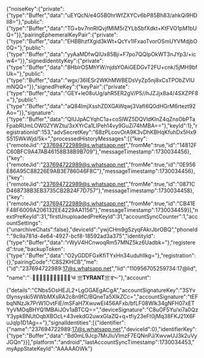 {"noiseKey":{"private":{"type":"Buffer","data":"uEYQcN/e4G5B0hrWfZXYCv6bP85Bh83/ahkQi9HDIl8="},"public":{"type":"Buffer","data":"TG+bv7nnRIQvjfMIM5rZYLbSbfXdkt+KtFVO1pM1bUQ="}},"pairingEphemeralKeyPair":{"private":{"type":"Buffer","data":"EHBBhzfXgid3kWt+QcYv1IFxaoTvorOSmUYVMdjbO0Q="},"public":{"type":"Buffer","data":"yyAaMDfwQlUx85Bji+F7po7QQIpOkWT3nJYp3/+icw4="}},"signedIdentityKey":{"private":{"type":"Buffer","data":"8HblrOSMhYW/njdsYOAiGEDGvT2FU+cnk/5jMH9bfUk="},"public":{"type":"Buffer","data":"wgx/36IESr2WKhMWBEDsVyZp5nj8xCsTPObZVIUmNQQ="}},"signedPreKey":{"keyPair":{"private":{"type":"Buffer","data":"GEY+le08uUg/ahR5ER2gV/P5//hJZJjx8a4/4SXZPF8="},"public":{"type":"Buffer","data":"aQ84ImjXsshZDXGAWqwj3VafI6Q0dHGrM6rtezt92Ao="}},"signature":{"type":"Buffer","data":"QlUJpACYqhC1a+coSlWZ5DQVldKInZ4qZnsObPTaFpabRUmLOW0ZYWZtu/3xXYrCa1LIPeh14vy9GuZi74hMBA=="},"keyId":1},"registrationId":153,"advSecretKey":"68zPLcovOrA9K3vDhKBHqKfuhDx5Hx9S515WkWjd/5k=","processedHistoryMessages":[{"key":{"remoteJid":"237694722989@s.whatsapp.net","fromMe":true,"id":"14812FC60BFC9A47AB46158B38B9B709"},"messageTimestamp":1730034456},{"key":{"remoteJid":"237694722989@s.whatsapp.net","fromMe":true,"id":"0E956E86A95C88226E9AB3E786046F8C"},"messageTimestamp":1730034456},{"key":{"remoteJid":"237694722989@s.whatsapp.net","fromMe":true,"id":"0871CD468738B3EB3735CB2B24F7D757"},"messageTimestamp":1730034458},{"key":{"remoteJid":"237694722989@s.whatsapp.net","fromMe":true,"id":"CB41EF48F6009A206132EE4229AA1156"},"messageTimestamp":1730034459}],"nextPreKeyId":31,"firstUnuploadedPreKeyId":31,"accountSyncCounter":1,"accountSettings":{"unarchiveChats":false},"deviceId":"ywjCHm9gSzyqFAkrJbrOBQ","phoneId":"9c9a781d-4e64-4927-bcf8-18592ad3a375","identityId":{"type":"Buffer","data":"rWyV4HCnwoqRm57MNZ5kz6Uadbk="},"registered":true,"backupToken":{"type":"Buffer","data":"O2yGDDFGxKfiTYxHn34uduhllkg="},"registration":{},"pairingCode":"C8S2KHCB","me":{"id":"237694722989:17@s.whatsapp.net","lid":"110956705259734:17@lid","name":"𓆩ᬼ⃟𝑲𝑨𝑹𝑴𝑨𝑬𝑳⛃⃟༄ 亗𝐓𝐘𝐑𝐀𝐍𝐓亗࿐"},"account":{"details":"CNbs5OsHEJL2+LgGGAEgACgA","accountSignatureKey":"3SYv0lynsyski5WWbMXsRA2c8n9fC/BQneTa5XIkZCc=","accountSignature":"tEFbqNNzJk7PrW1OvtFiE/mSFaH7XwuwEI456AFxb/bfLF08Wlk34gNFH07xETYyVMOqBHYQ1MBAiJOv1aBTCQ==","deviceSignature":"C8uOF5Yu/xi7a0QzY3ypkBNUtOqbXBOcL+43vekdG2uwxGIaZQ+q+tfiy23eFt0jMq38FKJ21X6FuJqIp1D1Ag=="},"signalIdentities":[{"identifier":{"name":"237694722989:17@s.whatsapp.net","deviceId":0},"identifierKey":{"type":"Buffer","data":"Bd0mL9Jcp7MrJIuVlmzF7EQNnPJ/XwvwUJ3k2uVyJGQn"}}],"platform":"android","lastAccountSyncTimestamp":1730034453,"myAppStateKeyId":"AAAAAOWk"}
